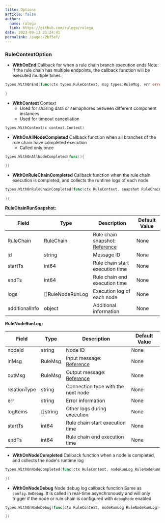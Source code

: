 ```yaml
---
title: Options
article: false
author: 
  name: rulego
  link: https://github.com/rulego/rulego
date: 2023-09-13 21:24:41
permalink: /pages/2bf5ef/
---
```


### RuleContextOption

- **WithOnEnd** Callback for when a rule chain branch execution ends
  Note: If the rule chain has multiple endpoints, the callback function will be executed multiple times
```go
types.WithOnEnd(func(ctx types.RuleContext, msg types.RuleMsg, err error) {
	
}
```

- **WithContext** Context
  - Used for sharing data or semaphores between different component instances
  - Used for timeout cancellation
```go
types.WithContext(c context.Context)
```

- **WithOnAllNodeCompleted** Callback function when all branches of the rule chain have completed execution
  - Called only once
```go
types.WithOnAllNodeCompleted(func(){
	
})
```

- **WithOnRuleChainCompleted** Callback function when the rule chain execution is completed, and collects the runtime logs of each node
```go
types.WithOnRuleChainCompleted(func(ctx RuleContext, snapshot RuleChainRunSnapshot){
	
})
```

**RuleChainRunSnapshot:**

| Field            | Type              | Description                                         | Default Value |
|------------------|-------------------|-----------------------------------------------------|---------------|
| RuleChain        | RuleChain         | Rule chain snapshot: [Reference](/en/pages/10e1c0/) | None          |
| id               | string            | Message ID                                          | None          |
| startTs          | int64             | Rule chain start execution time                     | None          |
| endTs            | int64             | Rule chain end execution time                       | None          |
| logs             | []RuleNodeRunLog  | Execution log of each node                          | None          |
| additionalInfo   | object            | Additional information                              | None          |

**RuleNodeRunLog:**

| Field        | Type     | Description                                    | Default Value |
|--------------|----------|------------------------------------------------|---------------|
| nodeId       | string   | Node ID                                        | None          |
| inMsg        | RuleMsg  | Input message: [Reference](/en/pages/8ee82f/)  | None          |
| outMsg       | RuleMsg  | Output message: [Reference](/en/pages/8ee82f/) | None          |
| relationType | string   | Connection type with the next node             | None          |
| err          | string   | Error information                              | None          |
| logItems     | []string | Other logs during execution                    | None          |
| startTs      | int64    | Rule chain start execution time                | None          |
| endTs        | int64    | Rule chain end execution time                  | None          |

- **WithOnNodeCompleted** Callback function when a node is completed, and collects the node's runtime log
```go
types.WithOnNodeCompleted(func(ctx RuleContext, nodeRunLog RuleNodeRunLog){
	
})
```

- **WithOnNodeDebug** Node debug log callback function
  Same as `config.OnDebug`. It is called in real-time asynchronously and will only trigger if the node or rule chain is configured with `debugMode` enabled
```go
types.WithOnNodeDebug(func(ctx RuleContext, nodeRunLog RuleNodeRunLog){

})
```